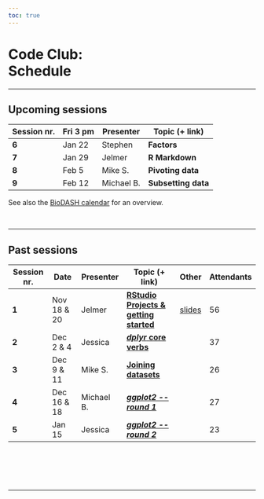 ```yaml
---
toc: true
---
```



# Code Club: <br/> Schedule

----

## Upcoming sessions

Session nr.  | Fri 3 pm   | Presenter    | Topic (+ link)  |
-------------|-----------|--------------|------------------|
**6**        | Jan 22    | Stephen      | **Factors**
**7**        | Jan 29    | Jelmer       | **R Markdown**
**8**        | Feb 5     | Mike S.      | **Pivoting data**
**9**        | Feb 12    | Michael B.   | **Subsetting data**

See also the [BioDASH calendar](/events/#calendar) for an overview.

<br>

----

## Past sessions

Session nr.  | Date        | Presenter   | Topic (+ link)                   | Other            | Attendants 
-------------|-------------|-------------|----------------------------------|------------------|-----------
**1**        | Nov 18 & 20 | Jelmer      | **[RStudio Projects & getting started](/codeclub/01_backyard-birds/)** | [slides](/slides/CC01/) | 56
**2**        | Dec 2 & 4   | Jessica     | **[*dplyr* core verbs](/codeclub/02_dplyr-core-verbs)** | | 37
**3**        | Dec 9 & 11  | Mike S.     | **[Joining datasets](/codeclub/s03_joining-datasets)**  | | 26
**4**        | Dec 16 & 18 | Michael B.  | **[_ggplot2 -- round 1_](/codeclub/04_ggplot2)**                   | | 27
**5**        | Jan 15      | Jessica     | **[_ggplot2 -- round 2_](/codeclub/05_ggplot-round-2)**  | | 23

<br/> <br/> <br/> <br/>

----

